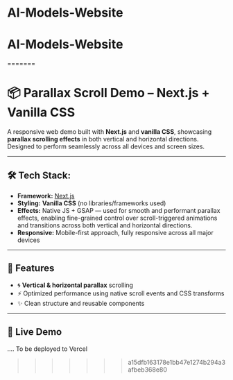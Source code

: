 
# AI-Models-Website
# AI-Models-Website
=======
# 📦 Parallax Scroll Demo – Next.js + Vanilla CSS

A responsive web demo built with **Next.js** and **vanilla CSS**, showcasing **parallax scrolling effects** in both vertical and horizontal directions. 
Designed to perform seamlessly across all devices and screen sizes.

---


## 🛠️ Tech Stack:

- **Framework:** [Next.js](https://nextjs.org/)
- **Styling:**  **Vanilla CSS** (no libraries/frameworks used)
- **Effects:** Native JS + GSAP — used for smooth and performant parallax effects, enabling fine-grained control over scroll-triggered animations and transitions across both vertical and horizontal directions.
- **Responsive:** Mobile-first approach, fully responsive across all major devices

---

## 📱 Features
- 🌀 **Vertical & horizontal parallax** scrolling
- ⚡ Optimized performance using native scroll events and CSS transforms
- ✨ Clean structure and reusable components

---


## 🚀 Live Demo

.... To be deployed to Vercel
>>>>>>> a15dfb163178e1bb47e1274b294a3afbeb368e80
